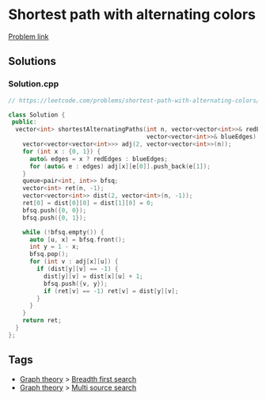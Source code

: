 # Shortest path with alternating colors

[Problem link](https://leetcode.com/problems/shortest-path-with-alternating-colors/)

## Solutions


### Solution.cpp
```cpp
// https://leetcode.com/problems/shortest-path-with-alternating-colors/

class Solution {
 public:
  vector<int> shortestAlternatingPaths(int n, vector<vector<int>>& redEdges,
                                       vector<vector<int>>& blueEdges) {
    vector<vector<vector<int>>> adj(2, vector<vector<int>>(n));
    for (int x : {0, 1}) {
      auto& edges = x ? redEdges : blueEdges;
      for (auto& e : edges) adj[x][e[0]].push_back(e[1]);
    }
    queue<pair<int, int>> bfsq;
    vector<int> ret(n, -1);
    vector<vector<int>> dist(2, vector<int>(n, -1));
    ret[0] = dist[0][0] = dist[1][0] = 0;
    bfsq.push({0, 0});
    bfsq.push({0, 1});

    while (!bfsq.empty()) {
      auto [u, x] = bfsq.front();
      int y = 1 - x;
      bfsq.pop();
      for (int v : adj[x][u]) {
        if (dist[y][v] == -1) {
          dist[y][v] = dist[x][u] + 1;
          bfsq.push({v, y});
          if (ret[v] == -1) ret[v] = dist[y][v];
        }
      }
    }
    return ret;
  }
};
```
## Tags

* [Graph theory](/Collections/graph-theory.md#graph-theory) > [Breadth first search](/Collections/graph-theory.md#breadth-first-search)
* [Graph theory](/Collections/graph-theory.md#graph-theory) > [Multi source search](/Collections/graph-theory.md#multi-source-search)

